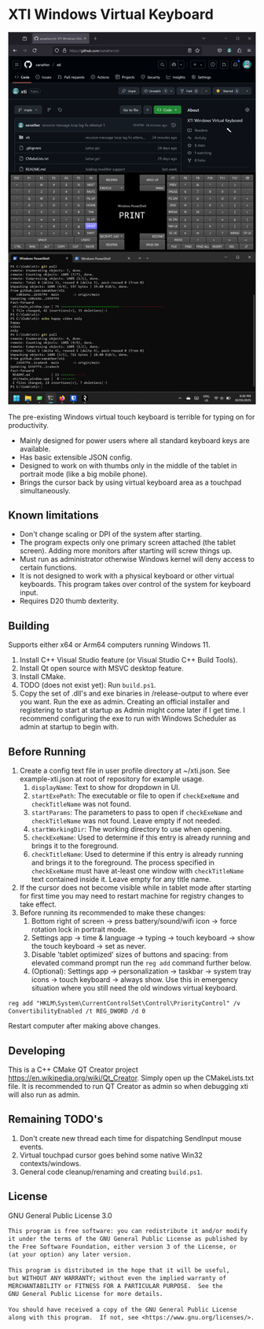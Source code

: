 # XTI Windows Virtual Keyboard

![screenshotv1.png](screenshotv1.png)

The pre-existing Windows virtual touch keyboard is terrible for typing on for productivity.
+ Mainly designed for power users where all standard keyboard keys are available.
+ Has basic extensible JSON config.
+ Designed to work on with thumbs only in the middle of the tablet in portrait mode (like a big mobile phone).
+ Brings the cursor back by using virtual keyboard area as a touchpad simultaneously.

## Known limitations
- Don't change scaling or DPI of the system after starting.
- The program expects only one primary screen attached (the tablet screen). Adding more monitors after starting will screw things up.
- Must run as administrator otherwise Windows kernel will deny access to certain functions.
- It is not designed to work with a physical keyboard or other virtual keyboards. This program takes over control of the system for keyboard input.
- Requires D20 thumb dexterity.

## Building
Supports either x64 or Arm64 computers running Windows 11.
1. Install C++ Visual Studio feature (or Visual Studio C++ Build Tools).
2. Install Qt open source with MSVC desktop feature.
3. Install CMake.
4. TODO (does not exist yet): Run `build.ps1`.
5. Copy the set of .dll's and exe binaries in /release-output to where ever you want. Run the exe as admin. Creating an official installer and registering to start at startup as Admin might come later if I get time. I recommend configuring the exe to run with Windows Scheduler as admin at startup to begin with.

## Before Running
1. Create a config text file in user profile directory at ~/xti.json. See example-xti.json at root of repository for example usage.
   1. `displayName`: Text to show for dropdown in UI.
   2. `startExePath`: The executable or file to open if `checkExeName` and `checkTitleName` was not found.
   3. `startParams`: The parameters to pass to open if `checkExeName` and `checkTitleName` was not found. Leave empty if not needed.
   4. `startWorkingDir`: The working directory to use when opening.
   5. `checkExeName`: Used to determine if this entry is already running and brings it to the foreground.
   5. `checkTitleName`: Used to determine if this entry is already running and brings it to the foreground. The process specified in `checkExeName` must have at-least one window with `checkTitleName` text contained inside it. Leave empty for any title name.
2. If the cursor does not become visible while in tablet mode after starting for first time you may need to restart machine for registry changes to take effect.
3. Before running its recommended to make these changes:
   1. Bottom right of screen -> press battery/sound/wifi icon -> force rotation lock in portrait mode.
   2. Settings app -> time & language -> typing -> touch keyboard -> show the touch keyboard -> set as never.
   3. Disable 'tablet optimized' sizes of buttons and spacing: from elevated command prompt run the `reg add` command further below.
   4. (Optional): Settings app -> personalization -> taskbar -> system tray icons -> touch keyboard -> always show. Use this in emergency situation where you still need the old windows virtual keyboard.
```
reg add "HKLM\System\CurrentControlSet\Control\PriorityControl" /v ConvertibilityEnabled /t REG_DWORD /d 0
```

Restart computer after making above changes.

## Developing
This is a C++ CMake QT Creator project https://en.wikipedia.org/wiki/Qt_Creator. Simply open up the CMakeLists.txt file.
It is recommended to run QT Creator as admin so when debugging xti will also run as admin.

## Remaining TODO's
1. Don't create new thread each time for dispatching SendInput mouse events.
2. Virtual touchpad cursor goes behind some native Win32 contexts/windows.
3. General code cleanup/renaming and creating `build.ps1`.

## License
GNU General Public License 3.0

```
This program is free software: you can redistribute it and/or modify
it under the terms of the GNU General Public License as published by
the Free Software Foundation, either version 3 of the License, or
(at your option) any later version.

This program is distributed in the hope that it will be useful,
but WITHOUT ANY WARRANTY; without even the implied warranty of
MERCHANTABILITY or FITNESS FOR A PARTICULAR PURPOSE.  See the
GNU General Public License for more details.

You should have received a copy of the GNU General Public License
along with this program.  If not, see <https://www.gnu.org/licenses/>.
```
